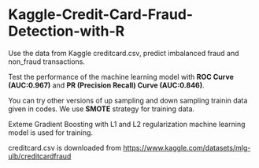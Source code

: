 # Kaggle-Credit-Card-Fraud-Detection-with-R

Use the data from Kaggle creditcard.csv, predict imbalanced fraud and non_fraud transactions.

Test the performance of the machine learning model with **ROC Curve (AUC:0.967)** and **PR (Precision Recall) Curve (AUC:0.846)**.


You can try other versions of up sampling and down sampling trainin data given in codes. We use **SMOTE** strategy for training data.

Exteme Gradient Boosting with L1 and L2 regularization machine learning model is used for training.

creditcard.csv is downloaded from https://www.kaggle.com/datasets/mlg-ulb/creditcardfraud


